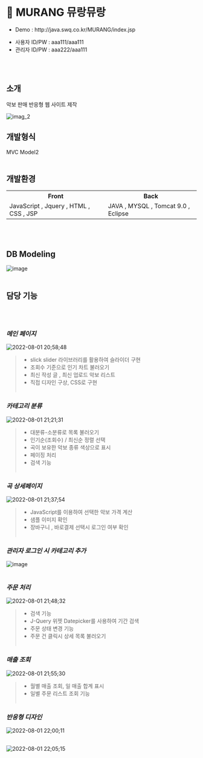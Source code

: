 # 🎹 MURANG 뮤랑뮤랑
<ul>
  <li>Demo : http://java.swq.co.kr/MURANG/index.jsp</li><p>
  <li>사용자 ID/PW : aaa111/aaa111</li>
  <li>관리자 ID/PW : aaa222/aaa111</li>
</ul>
<br></br>

## 소개
악보 판매 반응형 웹 사이트 제작

![imag_2](https://user-images.githubusercontent.com/90951933/182092260-afa401ba-f8f5-4a49-814c-acf5f7716aa3.jpg)

## 개발형식
MVC Model2
<br></br>

## 개발환경
<table>
  <tr>
    <th>Front</th>
    <th>Back</th>
  </tr>
  <tr>
    <td>JavaScript , Jquery , HTML , CSS , JSP</td>
    <td>JAVA , MYSQL , Tomcat 9.0 , Eclipse</td>
  </tr>
</table>
<br></br>

## DB Modeling
![image](https://user-images.githubusercontent.com/90951933/182100290-4492ed79-ac01-48aa-bf8b-5e871e5e0ed3.png)
<br></br>



## 담당 기능
<br></br>

### ***메인 페이지***
![2022-08-01 20;58;48](https://user-images.githubusercontent.com/90951933/182143288-0c57d74d-b094-4fb6-a5f2-565813691576.gif)

>- slick slider 라이브러리를 활용하여 슬라이더 구현
>- 조회수 기준으로 인기 차트 불러오기
>- 최신 작성 글 , 최신 업로드 악보 리스트
>- 직접 디자인 구상, CSS로 구현
<br></br>

### ***카테고리 분류***
![2022-08-01 21;21;31](https://user-images.githubusercontent.com/90951933/182147050-3d3c9c2b-8eb4-4b34-ad10-db5513d8fc5d.gif)

>- 대분류-소분류로 목록 불러오기
>- 인기순(조회수) / 최신순 정렬 선택
>- 곡이 보유한 악보 종류 색상으로 표시
>- 페이징 처리
>- 검색 기능
<br></br>

### ***곡 상세페이지***
![2022-08-01 21;37;54](https://user-images.githubusercontent.com/90951933/182149640-1b5bb42e-9ca6-453a-b4ad-9a343b70c36b.gif)

>- JavaScript를 이용하여 선택한 악보 가격 계산
>- 샘플 이미지 확인
>- 장바구니 , 바로결제 선택시 로그인 여부 확인
<br></br>

### ***관리자 로그인 시 카테고리 추가***
![image](https://user-images.githubusercontent.com/90951933/182150305-d42cc81c-8090-4e88-a54e-588f510caf07.png)
<br></br>


### ***주문 처리***
![2022-08-01 21;48;32](https://user-images.githubusercontent.com/90951933/182151438-9d5ba9ce-5330-48b1-8d10-e406999e708e.gif)

>- 검색 기능
>- J-Query 위젯 Datepicker를 사용하여 기간 검색
>- 주문 상태 변경 기능
>- 주문 건 클릭시 상세 목록 불러오기
<br></br>

### ***매출 조회***
![2022-08-01 21;55;30](https://user-images.githubusercontent.com/90951933/182152640-06e2db24-1348-4019-92cc-55ed1a052717.gif)

>- 월별 매출 조회, 일 매출 합계 표시
>- 일별 주문 리스트 조회 기능
<br></br>

### ***반응형 디자인***
![2022-08-01 22;00;11](https://user-images.githubusercontent.com/90951933/182153813-a13678d6-6147-40ae-9889-6c8d4d5cbc57.gif)
<br></br>

![2022-08-01 22;05;15](https://user-images.githubusercontent.com/90951933/182154442-f8e0cf71-5ffb-4c68-8a0b-77a99923315c.gif)

